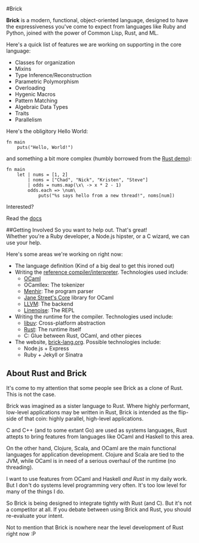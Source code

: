 #Brick

__Brick__ is a modern, functional, object-oriented language, designed to have the expressiveness you've come to expect from languages like Ruby and Python, joined with the power of Common Lisp, Rust, and ML.


Here's a quick list of features we are working on supporting in the core language:

- Classes for organization
- Mixins
- Type Inference/Reconstruction
- Parametric Polymorphism
- Overloading
- Hygenic Macros
- Pattern Matching
- Algebraic Data Types
- Traits
- Parallelism

Here's the obligitory Hello World:
```brick
fn main
    puts("Hello, World!")
```

and something a bit more complex (humbly borrowed from the [Rust demo](http://www.rust-lang.org/)):
```brick
fn main
    let | nums = [1, 2]
        | noms = ["Chad", "Nick", "Kristen", "Steve"]
        | odds = nums.map(\x\ -> x * 2 - 1)
        odds.each => \num\
            puts("%s says hello from a new thread!", noms[num])
```

Interested?

Read the [docs](https://github.com/brick-lang/brick-lang/tree/master/doc/core)

##Getting Involved
So you want to help out. That's great!  
Whether you're a Ruby developer, a Node.js hipster, or a C wizard, we can use your help.

Here's some areas we're working on right now:  
* The language definition (Kind of a big deal to get this ironed out) 
* Writing the [reference compiler/interpreter](https://github.com/brick-lang/kiln). Technologies used include:
  * [OCaml](http://ocaml.org/)
  * OCamllex: The tokenizer
  * [Menhir](http://gallium.inria.fr/~fpottier/menhir/): The program parser
  * [Jane Street's Core](https://github.com/janestreet/core) library for OCaml
  * [LLVM](http://llvm.org/docs/): The backend
  * [Linenoise](https://github.com/antirez/linenoise): The REPL
* Writing the runtime for the compiler. Technologies used include:
  * [libuv](https://github.com/joyent/libuv): Cross-platform abstraction
  * [Rust](http://www.rust-lang.org/): The runtime itself
  * C: Glue between Rust, OCaml, and other pieces
* The website, [brick-lang.org](http://brick-lang.org). Possible technologies include:
  * Node.js + Express
  * Ruby + Jekyll or Sinatra

## About Rust and Brick
It's come to my attention that some people see Brick as a clone of Rust. This is not the case.

Brick was imagined as a sister language to Rust. 
Where highly performant, low-level applications may be written in Rust, Brick is intended as the flip-side of that coin: highly parallel, high-level applications.

C and C++ (and to some extant Go) are used as systems languages, Rust attepts to bring features from languages like OCaml and Haskell to this area.

On the other hand, Clojure, Scala, and OCaml are the main functional languages for application development. Clojure and Scala are tied to the JVM, while OCaml is in need of a serious overhaul of the runtime (no threading).

I want to use features from OCaml and Haskell _and Rust_ in my daily work. But I don't do systems level programming very often. It's too low level for many of the things I do.

So Brick is being designed to integrate tightly with Rust (and C). But it's not a competitor at all. If you debate between using Brick and Rust, you should re-evaluate your intent. 

Not to mention that Brick is nowhere near the level development of Rust right now :P